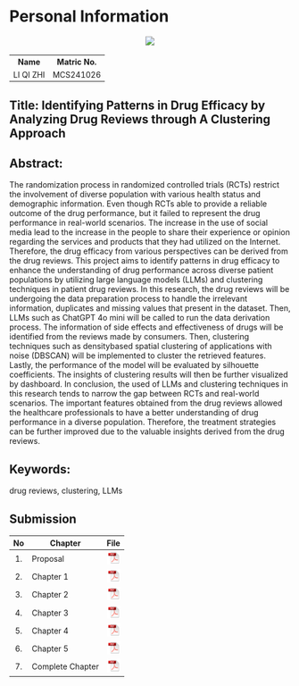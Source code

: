 # Personal Information
<p align="center"><img height="200px" src=(https://github.com/drshahizan/research-design/blob/main/proposal/proposal24251/LI%20QIZHI/1%E5%AF%B8.jpg"></p>

<table align="center">
  <tr>
    <th>Name</th>
    <th>Matric No.</th>
  </tr>
  <tr>
    <td>LI QI ZHI</td>
    <td>MCS241026</td>
  </tr>
</table>

## Title: Identifying Patterns in Drug Efficacy by Analyzing Drug Reviews through A Clustering Approach

## Abstract:
The randomization process in randomized controlled trials (RCTs) restrict the involvement of diverse population with various health status and demographic information. Even though RCTs able to provide a reliable outcome of the drug performance, but it failed to represent the drug performance in real-world scenarios. The increase in the use of social media lead to the increase in the people to share their experience or opinion regarding the services and products that they had utilized on the Internet. Therefore, the drug efficacy from various perspectives can be derived from the drug reviews. This project aims to identify patterns in drug efficacy to enhance the understanding of drug performance across diverse patient populations by utilizing large language models (LLMs) and clustering techniques in patient drug reviews. In this research, the drug reviews will be undergoing the data preparation process to handle the irrelevant information, duplicates and missing values that present in the dataset. Then, LLMs such as ChatGPT 4o mini will be called to run the data derivation process. The information of side effects and effectiveness of drugs will be identified from the reviews made by consumers. Then, clustering techniques such as densitybased spatial clustering of applications with noise (DBSCAN) will be implemented to cluster the retrieved features. Lastly, the performance of the model will be evaluated by silhouette coefficients. The insights of clustering results will then be further visualized by dashboard. In conclusion, the used of LLMs and clustering techniques in this research tends to narrow the gap between RCTs and real-world scenarios. The important features obtained from the drug reviews allowed the healthcare professionals to have a better understanding of drug performance in a diverse population. Therefore, the treatment strategies can be further improved due to the valuable insights derived from the drug reviews. 

## Keywords: 
drug reviews, clustering, LLMs

## Submission

| No  | Chapter     |                                                 File |
| :-: | ---------- | :---------------------------------------------------------------------------------------------------: |
|  1.  | Proposal | <a href="Gui Yu Xuan_Proposal.pdf/"><img src="../../../images/pdf.svg" width="24px" height="24px"></a> |
|  2.  | Chapter 1 | <a href="Chapter 1/"><img src="../../../images/pdf.svg" width="24px" height="24px"></a> |
|  3.  | Chapter 2 | <a href="Chapter 2/"><img src="../../../images/pdf.svg" width="24px" height="24px"></a> |
|  4.  | Chapter 3 | <a href="Chapter 3/"><img src="../../../images/pdf.svg" width="24px" height="24px"></a> |
|  5.  | Chapter 4 | <a href="Chapter 4/"><img src="../../../images/pdf.svg" width="24px" height="24px"></a> |
|  6.  | Chapter 5 | <a href="Chapter 5/"><img src="../../../images/pdf.svg" width="24px" height="24px"></a> |
|  7.  | Complete Chapter | <a href="Full Chapter/"><img src="../../../images/pdf.svg" width="24px" height="24px"></a> |
